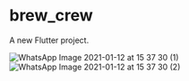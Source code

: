 # brew_crew

A new Flutter project.


![WhatsApp Image 2021-01-12 at 15 37 30 (1)](https://user-images.githubusercontent.com/42700701/104300616-ba53c800-54ec-11eb-9564-4b49239b3f4d.jpeg)
![WhatsApp Image 2021-01-12 at 15 37 30 (2)](https://user-images.githubusercontent.com/42700701/104300620-bc1d8b80-54ec-11eb-8b9a-bdcc5e27bc41.jpeg)
